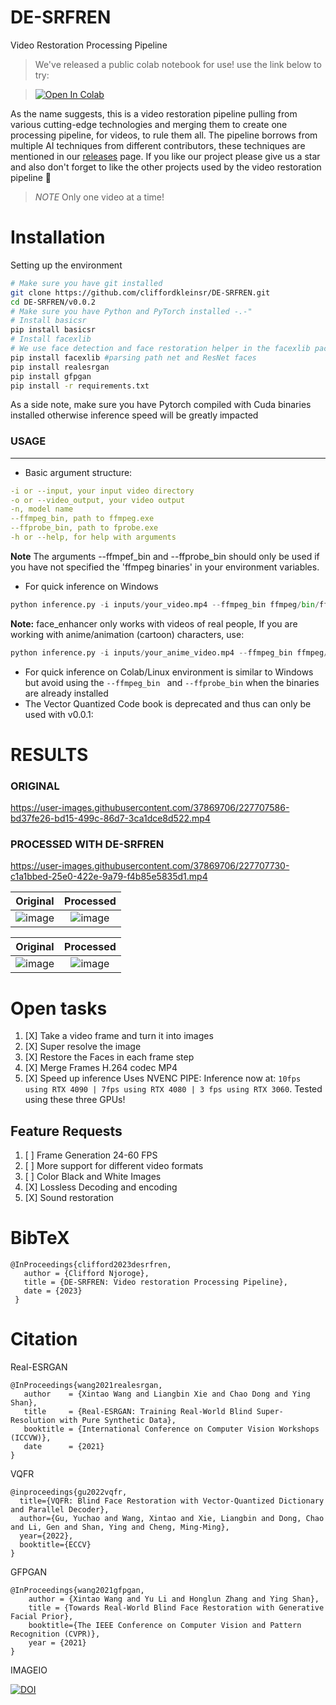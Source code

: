 # DE-SRFREN
Video Restoration Processing Pipeline

> We've released a public colab notebook for use! use the link below to try:

> [![Open In Colab](https://colab.research.google.com/assets/colab-badge.svg)](https://colab.research.google.com/drive/1sWBOUMiT_lRO8HGYxW2aQRtixQUnL3Yo?usp=sharing])

As the name suggests, this is a video restoration pipeline pulling from various cutting-edge technologies and merging them to create one processing pipeline, for videos, to rule them all. The pipeline borrows from multiple  AI techniques from different contributors, these techniques are mentioned in our [releases](https://github.com/cliffordkleinsr/DE-SRFREN/releases) page.
If you like our project please give us a star and also don't forget to like the other projects used by the video restoration pipeline :cowboy_hat_face:

> *NOTE* Only one video at a time!

# Installation
Setting up the environment
```bash
# Make sure you have git installed
git clone https://github.com/cliffordkleinsr/DE-SRFREN.git
cd DE-SRFREN/v0.0.2
# Make sure you have Python and PyTorch installed -.-"
# Install basicsr 
pip install basicsr 
# Install facexlib 
# We use face detection and face restoration helper in the facexlib package
pip install facexlib #parsing path net and ResNet faces
pip install realesrgan  
pip install gfpgan
pip install -r requirements.txt
```
As a side note, make sure you have Pytorch compiled with Cuda binaries installed otherwise inference speed will be greatly impacted

### USAGE
----
- Basic argument structure:
```yaml
-i or --input, your input video directory
-o or --video_output, your video output
-n, model name
--ffmpeg_bin, path to ffmpeg.exe
--ffprobe_bin, path to fprobe.exe
-h or --help, for help with arguments
```
**Note** The arguments --ffmpef_bin and --ffprobe_bin should only be used if you have not specified the 'ffmpeg binaries' in your environment variables.

- For quick inference on Windows
```py
python inference.py -i inputs/your_video.mp4 --ffmpeg_bin ffmpeg/bin/ffmpeg.exe --ffprobe_bin ffmpeg/bin/ffprobe.exe --face_enhance --suffix outx2 
```
**Note:** face_enhancer only works with videos of real people, If you are working with anime/animation (cartoon) characters, use:
```py
python inference.py -i inputs/your_anime_video.mp4 --ffmpeg_bin ffmpeg/bin/ffmpeg.exe --ffprobe_bin ffmpeg/bin/ffprobe.exe -n realesr-animevideov3 --suffix outx2
````
- For quick inference on Colab/Linux environment is similar to Windows but avoid using the `--ffmpeg_bin ` and `--ffprobe_bin` when the  binaries are already installed
- The Vector Quantized Code book is deprecated and  thus can only be used with v0.0.1:



# RESULTS
### ORIGINAL
https://user-images.githubusercontent.com/37869706/227707586-bd37fe26-bd15-499c-86d7-3ca1dce8d522.mp4 

### PROCESSED WITH DE-SRFREN
https://user-images.githubusercontent.com/37869706/227707730-c1a1bbed-25e0-422e-9a79-f4b85e5835d1.mp4

Original            |  Processed
:-------------------------:|:-------------------------:
![image](https://user-images.githubusercontent.com/37869706/228237407-5a06754b-c01d-4b6d-afb6-b7042f3f1678.png) | ![image](https://user-images.githubusercontent.com/37869706/228237129-726bf3a4-d5b8-4835-8333-449e1d759749.png)

Original            |  Processed
:-------------------------:|:-------------------------:
![image](https://user-images.githubusercontent.com/37869706/228238158-b5a271c3-b3b9-42d9-b14f-d2b28e2ab313.png) | ![image](https://user-images.githubusercontent.com/37869706/228238188-e074f4d9-848a-4caf-8b49-3ae04458818c.png)



# Open tasks
1. [X] Take a video frame and turn it into images
2. [X] Super resolve the image
3. [X] Restore the Faces in each frame step
4. [X] Merge Frames H.264 codec MP4
5. [X] Speed up inference Uses NVENC PIPE: Inference now at: `10fps using RTX 4090 | 7fps using RTX 4080 | 3 fps using RTX 3060`. Tested using these three GPUs!

Feature Requests
-------------
1. [ ] Frame Generation 24-60 FPS
2. [ ] More support for different video formats
2. [ ] Color Black and White Images
3. [X] Lossless Decoding and encoding
4. [X] Sound restoration 

 
 # BibTeX
 ```
 @InProceedings{clifford2023desrfren,
    author = {Clifford Njoroge},
    title = {DE-SRFREN: Video restoration Processing Pipeline},
    date = {2023}
  }
  ```
 # Citation
 Real-ESRGAN
 ```
 @InProceedings{wang2021realesrgan,
    author    = {Xintao Wang and Liangbin Xie and Chao Dong and Ying Shan},
    title     = {Real-ESRGAN: Training Real-World Blind Super-Resolution with Pure Synthetic Data},
    booktitle = {International Conference on Computer Vision Workshops (ICCVW)},
    date      = {2021}
}
```
VQFR
```
@inproceedings{gu2022vqfr,
  title={VQFR: Blind Face Restoration with Vector-Quantized Dictionary and Parallel Decoder},
  author={Gu, Yuchao and Wang, Xintao and Xie, Liangbin and Dong, Chao and Li, Gen and Shan, Ying and Cheng, Ming-Ming},
  year={2022},
  booktitle={ECCV}
}
```
GFPGAN
```
@InProceedings{wang2021gfpgan,
    author = {Xintao Wang and Yu Li and Honglun Zhang and Ying Shan},
    title = {Towards Real-World Blind Face Restoration with Generative Facial Prior},
    booktitle={The IEEE Conference on Computer Vision and Pattern Recognition (CVPR)},
    year = {2021}
}
```
IMAGEIO

[![DOI](https://zenodo.org/badge/DOI/10.5281/zenodo.7751274.svg)](https://doi.org/10.5281/zenodo.7751274)
